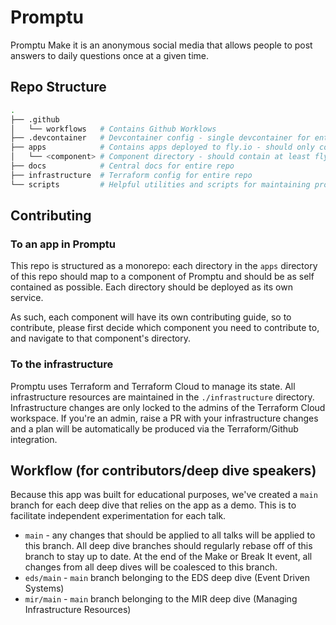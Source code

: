 # Promptu

Promptu Make it is an anonymous social media that allows people to post answers to daily questions once at a given time.

## Repo Structure

```sh
.
├── .github 
│   └── workflows   # Contains Github Worklows
├── .devcontainer   # Devcontainer config - single devcontainer for entire repo
├── apps            # Contains apps deployed to fly.io - should only contain directories
│   └── <component> # Component directory - should contain at least fly.toml and Dockerfile
├── docs            # Central docs for entire repo
├── infrastructure  # Terraform config for entire repo
└── scripts         # Helpful utilities and scripts for maintaining projects and repo
```

## Contributing

### To an app in Promptu

This repo is structured as a monorepo: each directory in the `apps` directory of this repo should map to a component of Promptu and should be as self contained as possible. Each directory should be deployed as its own service.

As such, each component will have its own contributing guide, so to contribute, please first decide which component you need to contribute to, and navigate to that component's directory.

### To the infrastructure

Promptu uses Terraform and Terraform Cloud to manage its state. All infrastructure resources are maintained in the `./infrastructure` directory. Infrastructure changes are only locked to the admins of the Terraform Cloud workspace. If you're an admin, raise a PR with your infrastructure changes and a plan will be automatically be produced via the Terraform/Github integration.

## Workflow (for contributors/deep dive speakers)

Because this app was built for educational purposes, we've created a `main` branch for each deep dive that relies on the app as a demo. This is to facilitate independent experimentation for each talk.

* `main` - any changes that should be applied to all talks will be applied to this branch. All deep dive branches should regularly rebase off of this branch to stay up to date. At the end of the Make or Break It event, all changes from all deep dives will be coalesced to this branch.
* `eds/main` - `main` branch belonging to the EDS deep dive (Event Driven Systems)
* `mir/main` - `main` branch belonging to the MIR deep dive (Managing Infrastructure Resources)